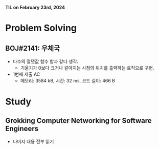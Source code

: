 **TIL on February 23rd, 2024**

# Problem Solving
## BOJ#2141: 우체국
* 다수의 절댓값 함수 합과 같다 생각.
    - 기울기가 0보다 크거나 같아지는 시점의 위치를 출력하는 로직으로 구현.
* 1번째 제출 AC
    - 메모리: 3584 kB, 시간: 32 ms, 코드 길이: 466 B

# Study
## Grokking Computer Networking for Software Engineers
* 나머지 내용 전부 읽기
